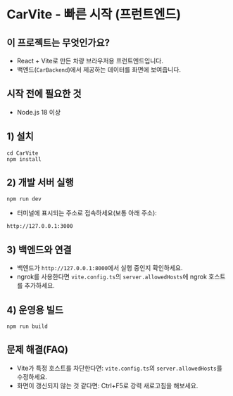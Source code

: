 # CarVite - 빠른 시작 (프런트엔드)

## 이 프로젝트는 무엇인가요?
- React + Vite로 만든 차량 브라우저용 프런트엔드입니다.
- 백엔드(`CarBackend`)에서 제공하는 데이터를 화면에 보여줍니다.

## 시작 전에 필요한 것
- Node.js 18 이상

## 1) 설치
```
cd CarVite
npm install
```

## 2) 개발 서버 실행
```
npm run dev
```
- 터미널에 표시되는 주소로 접속하세요(보통 아래 주소):
```
http://127.0.0.1:3000
```

## 3) 백엔드와 연결
- 백엔드가 `http://127.0.0.1:8000`에서 실행 중인지 확인하세요.
- ngrok를 사용한다면 `vite.config.ts`의 `server.allowedHosts`에 ngrok 호스트를 추가하세요.

## 4) 운영용 빌드
```
npm run build
```

## 문제 해결(FAQ)
- Vite가 특정 호스트를 차단한다면: `vite.config.ts`의 `server.allowedHosts`를 수정하세요.
- 화면이 갱신되지 않는 것 같다면: Ctrl+F5로 강력 새로고침을 해보세요.
